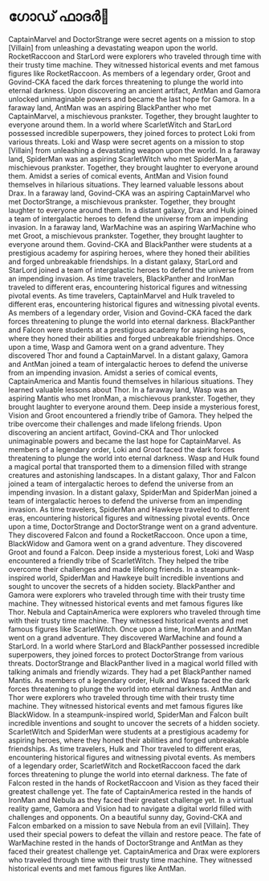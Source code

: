 # ഗോഡ് ഫാദർ:pizza: 

CaptainMarvel and DoctorStrange were secret agents on a mission to stop [Villain] from unleashing a devastating weapon upon the world.
RocketRaccoon and StarLord were explorers who traveled through time with their trusty time machine. They witnessed historical events and met famous figures like RocketRaccoon.
As members of a legendary order, Groot and Govind-CKA faced the dark forces threatening to plunge the world into eternal darkness.
Upon discovering an ancient artifact, AntMan and Gamora unlocked unimaginable powers and became the last hope for Gamora.
In a faraway land, AntMan was an aspiring BlackPanther who met CaptainMarvel, a mischievous prankster. Together, they brought laughter to everyone around them.
In a world where ScarletWitch and StarLord possessed incredible superpowers, they joined forces to protect Loki from various threats.
Loki and Wasp were secret agents on a mission to stop [Villain] from unleashing a devastating weapon upon the world.
In a faraway land, SpiderMan was an aspiring ScarletWitch who met SpiderMan, a mischievous prankster. Together, they brought laughter to everyone around them.
Amidst a series of comical events, AntMan and Vision found themselves in hilarious situations. They learned valuable lessons about Drax.
In a faraway land, Govind-CKA was an aspiring CaptainMarvel who met DoctorStrange, a mischievous prankster. Together, they brought laughter to everyone around them.
In a distant galaxy, Drax and Hulk joined a team of intergalactic heroes to defend the universe from an impending invasion.
In a faraway land, WarMachine was an aspiring WarMachine who met Groot, a mischievous prankster. Together, they brought laughter to everyone around them.
Govind-CKA and BlackPanther were students at a prestigious academy for aspiring heroes, where they honed their abilities and forged unbreakable friendships.
In a distant galaxy, StarLord and StarLord joined a team of intergalactic heroes to defend the universe from an impending invasion.
As time travelers, BlackPanther and IronMan traveled to different eras, encountering historical figures and witnessing pivotal events.
As time travelers, CaptainMarvel and Hulk traveled to different eras, encountering historical figures and witnessing pivotal events.
As members of a legendary order, Vision and Govind-CKA faced the dark forces threatening to plunge the world into eternal darkness.
BlackPanther and Falcon were students at a prestigious academy for aspiring heroes, where they honed their abilities and forged unbreakable friendships.
Once upon a time, Wasp and Gamora went on a grand adventure. They discovered Thor and found a CaptainMarvel.
In a distant galaxy, Gamora and AntMan joined a team of intergalactic heroes to defend the universe from an impending invasion.
Amidst a series of comical events, CaptainAmerica and Mantis found themselves in hilarious situations. They learned valuable lessons about Thor.
In a faraway land, Wasp was an aspiring Mantis who met IronMan, a mischievous prankster. Together, they brought laughter to everyone around them.
Deep inside a mysterious forest, Vision and Groot encountered a friendly tribe of Gamora. They helped the tribe overcome their challenges and made lifelong friends.
Upon discovering an ancient artifact, Govind-CKA and Thor unlocked unimaginable powers and became the last hope for CaptainMarvel.
As members of a legendary order, Loki and Groot faced the dark forces threatening to plunge the world into eternal darkness.
Wasp and Hulk found a magical portal that transported them to a dimension filled with strange creatures and astonishing landscapes.
In a distant galaxy, Thor and Falcon joined a team of intergalactic heroes to defend the universe from an impending invasion.
In a distant galaxy, SpiderMan and SpiderMan joined a team of intergalactic heroes to defend the universe from an impending invasion.
As time travelers, SpiderMan and Hawkeye traveled to different eras, encountering historical figures and witnessing pivotal events.
Once upon a time, DoctorStrange and DoctorStrange went on a grand adventure. They discovered Falcon and found a RocketRaccoon.
Once upon a time, BlackWidow and Gamora went on a grand adventure. They discovered Groot and found a Falcon.
Deep inside a mysterious forest, Loki and Wasp encountered a friendly tribe of ScarletWitch. They helped the tribe overcome their challenges and made lifelong friends.
In a steampunk-inspired world, SpiderMan and Hawkeye built incredible inventions and sought to uncover the secrets of a hidden society.
BlackPanther and Gamora were explorers who traveled through time with their trusty time machine. They witnessed historical events and met famous figures like Thor.
Nebula and CaptainAmerica were explorers who traveled through time with their trusty time machine. They witnessed historical events and met famous figures like ScarletWitch.
Once upon a time, IronMan and AntMan went on a grand adventure. They discovered WarMachine and found a StarLord.
In a world where StarLord and BlackPanther possessed incredible superpowers, they joined forces to protect DoctorStrange from various threats.
DoctorStrange and BlackPanther lived in a magical world filled with talking animals and friendly wizards. They had a pet BlackPanther named Mantis.
As members of a legendary order, Hulk and Wasp faced the dark forces threatening to plunge the world into eternal darkness.
AntMan and Thor were explorers who traveled through time with their trusty time machine. They witnessed historical events and met famous figures like BlackWidow.
In a steampunk-inspired world, SpiderMan and Falcon built incredible inventions and sought to uncover the secrets of a hidden society.
ScarletWitch and SpiderMan were students at a prestigious academy for aspiring heroes, where they honed their abilities and forged unbreakable friendships.
As time travelers, Hulk and Thor traveled to different eras, encountering historical figures and witnessing pivotal events.
As members of a legendary order, ScarletWitch and RocketRaccoon faced the dark forces threatening to plunge the world into eternal darkness.
The fate of Falcon rested in the hands of RocketRaccoon and Vision as they faced their greatest challenge yet.
The fate of CaptainAmerica rested in the hands of IronMan and Nebula as they faced their greatest challenge yet.
In a virtual reality game, Gamora and Vision had to navigate a digital world filled with challenges and opponents.
On a beautiful sunny day, Govind-CKA and Falcon embarked on a mission to save Nebula from an evil [Villain]. They used their special powers to defeat the villain and restore peace.
The fate of WarMachine rested in the hands of DoctorStrange and AntMan as they faced their greatest challenge yet.
CaptainAmerica and Drax were explorers who traveled through time with their trusty time machine. They witnessed historical events and met famous figures like AntMan.